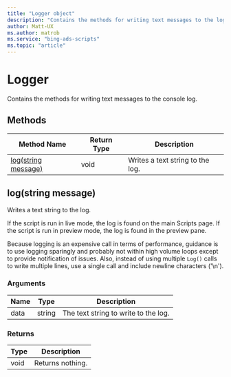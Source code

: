 ```yaml
---
title: "Logger object"
description: "Contains the methods for writing text messages to the log."
author: Matt-UX
ms.author: matrob
ms.service: "bing-ads-scripts"
ms.topic: "article"
---
```


# Logger

Contains the methods for writing text messages to the console log.

## Methods
|Method Name|Return Type|Description|
|-|-|-
[log(string message)](#log-string-message-)|void|Writes a text string to the log.

## <a name="log-string-message-"></a>log(string message)
Writes a text string to the log. 

If the script is run in live mode, the log is found on the main Scripts page. If the script is run in preview mode, the log is found in the preview pane.

Because logging is an expensive call in terms of performance, guidance is to use logging sparingly and probably not within high volume loops except to provide notification of issues. Also, instead of using multiple `Log()` calls to write multiple lines, use a single call and include newline characters ('\n').

### Arguments
|Name|Type|Description|
|-|-|-
data|string|The text string to write to the log.

### Returns
|Type|Description|
|-|-
void|Returns nothing.

